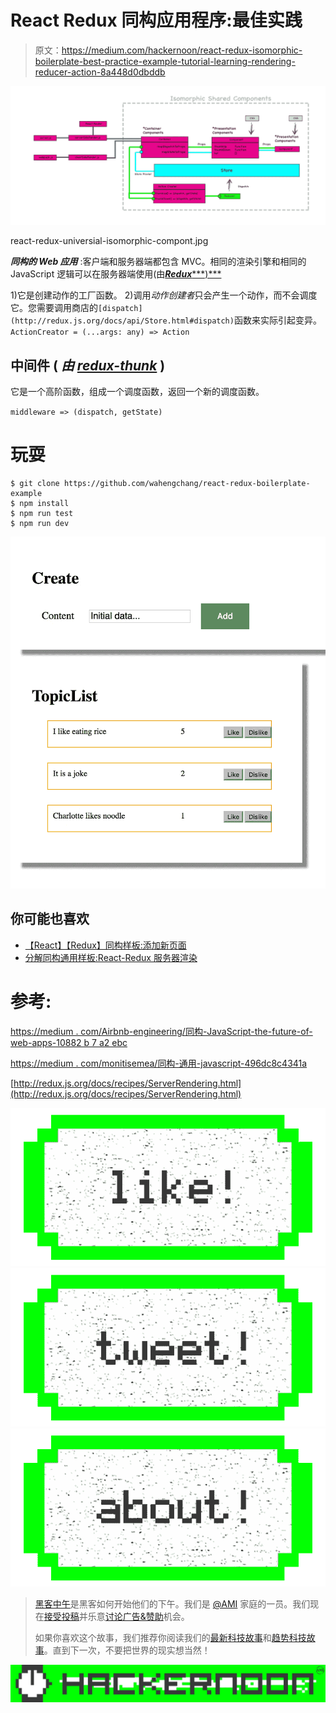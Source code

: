 # React Redux 同构应用程序:最佳实践

> 原文：<https://medium.com/hackernoon/react-redux-isomorphic-boilerplate-best-practice-example-tutorial-learning-rendering-reducer-action-8a448d0dbddb>

![](img/811c0c739222bac76070409ac795fca4.png)

react-redux-universial-isomorphic-compont.jpg

***同构的 Web 应用*** :客户端和服务器端都包含 MVC。相同的渲染引擎和相同的 JavaScript 逻辑可以在服务器端使用(由[***Redux******)***](https://medium.com/u/df956081226#action-creator)

1)它是创建动作的工厂函数。
2)调用*动作创建者*只会产生一个动作，而不会调度它。您需要调用商店的`[dispatch](http://redux.js.org/docs/api/Store.html#dispatch)`函数来实际引起变异。
`ActionCreator = (...args: any) => Action`

## **中间件** ( *由* [*redux-thunk*](https://github.com/gaearon/redux-thunk) )

它是一个高阶函数，组成一个调度函数，返回一个新的调度函数。

`middleware => (dispatch, getState)`

# 玩耍

```
$ git clone https://github.com/wahengchang/react-redux-boilerplate-example
$ npm install
$ npm run test
$ npm run dev
```

![](img/e61c4473ee70561979964a1102773fb9.png)

## 你可能也喜欢

*   [【React】【Redux】同构样板:添加新页面](https://hackernoon.com/node-javascript-react-redux-isomorphic-boilerplate-tutorial-example-adding-new-page-component-router-match-f0347ad42c67)
*   [分解同构通用样板:React-Redux 服务器渲染](https://hackernoon.com/isomorphic-universal-boilerplate-react-redux-server-rendering-tutorial-example-webpack-compenent-6e22106ae285)

# 参考:

[https://medium . com/Airbnb-engineering/同构-JavaScript-the-future-of-web-apps-10882 b 7 a2 ebc](/airbnb-engineering/isomorphic-javascript-the-future-of-web-apps-10882b7a2ebc)

[https://medium . com/monitisemea/同构-通用-javascript-496dc8c4341a](/monitisemea/isomorphic-universal-javascript-496dc8c4341a)

[http://redux.js.org/docs/recipes/ServerRendering.html](http://redux.js.org/docs/recipes/ServerRendering.html)

[![](img/50ef4044ecd4e250b5d50f368b775d38.png)](http://bit.ly/HackernoonFB)[![](img/979d9a46439d5aebbdcdca574e21dc81.png)](https://goo.gl/k7XYbx)[![](img/2930ba6bd2c12218fdbbf7e02c8746ff.png)](https://goo.gl/4ofytp)

> [黑客中午](http://bit.ly/Hackernoon)是黑客如何开始他们的下午。我们是 [@AMI](http://bit.ly/atAMIatAMI) 家庭的一员。我们现在[接受投稿](http://bit.ly/hackernoonsubmission)并乐意[讨论广告&赞助](mailto:partners@amipublications.com)机会。
> 
> 如果你喜欢这个故事，我们推荐你阅读我们的[最新科技故事](http://bit.ly/hackernoonlatestt)和[趋势科技故事](https://hackernoon.com/trending)。直到下一次，不要把世界的现实想当然！

![](img/be0ca55ba73a573dce11effb2ee80d56.png)